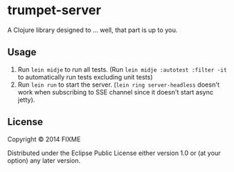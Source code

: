 # trumpet-server

A Clojure library designed to ... well, that part is up to you.

## Usage

1. Run `lein midje` to run all tests. (Run `lein midje :autotest :filter -it` to automatically run tests excluding unit tests)
2. Run `lein run` to start the server. (`lein ring server-headless` doesn't work when subscribing to SSE channel since it doesn't start async jetty).

## License

Copyright © 2014 FIXME

Distributed under the Eclipse Public License either version 1.0 or (at
your option) any later version.
